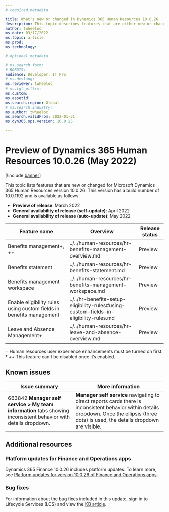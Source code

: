 ```yaml
---
# required metadata

title: What's new or changed in Dynamics 365 Human Resources 10.0.26 
description: This topic describes features that are either new or changed in the Dynamics 365 Human Resources version 10.0.26 preview release.
author: twheeloc
ms.date: 03/17/2022
ms.topic: article
ms.prod: 
ms.technology: 

# optional metadata

# ms.search.form: 
# ROBOTS: 
audience: Developer, IT Pro
# ms.devlang: 
ms.reviewer: twheeloc
# ms.tgt_pltfrm: 
ms.custom: 
ms.assetid: 
ms.search.region: Global
# ms.search.industry: 
ms.author: twheeloc
ms.search.validFrom: 2022-01-31 
ms.dyn365.ops.version: 10.0.25

---
```


# Preview of Dynamics 365 Human Resources 10.0.26 (May 2022)

[!include [banner](../../includes/preview-banner.md)]

This topic lists features that are new or changed for Microsoft Dynamics 365 Human Resources version 10.0.26. This version has a build number of 10.0.1192 and is 
available as follows:

- **Preview of release**: March 2022
- **General availability of release (self-update)**: April 2022
- **General availability of release (auto-update)**: May 2022

 | Feature name | Overview | Release status |
 |--------------|----------|----------------|
 |Benefits management+, ++|../../human-resources/hr-benefits-management-overview.md|Preview|
 |Benefits statement|../../human-resources/hr-benefits-statement.md|Preview|
 |Benefits management workspace|../../human-resources/hr-benefits-management-workspace.md|Preview|
 |Enable eligibility rules using custom fields in benefits management|../../hr-benefits-setup-eligibility-rules#using-custom-fields-in-eligibility-rules.md|Preview|
 |Leave and Absence Management+|../../human-resources/hr-leave-and-absence-overview.md|Preview|
 
\+ Human resources user experience enhancements must be turned on first.
&dagger; ++ This feature can't be disabled once it’s enabled.

## Known issues

| Issue summary | More information |
|--------------|----------|
|663842 **Manager self service > My team information** tabs showing inconsistent behavior with details dropdown. |**Manager self service** navigating to direct reports cards there is inconsistent behavior within details dropdown. Once the ellipsis (three dots) is used, the details dropdown are visible.| 


 
 ## Additional resources
 
 ### Platform updates for Finance and Operations apps
 Dynamics 365 Finance 10.0.26 includes platform updates. To learn more, see [Platform updates for version 10.0.26 of Finance and Operations apps](../../fin-ops-core/dev-itpro/get-started/whats-new-platform-updates-10-0-26.md). 
 
 ### Bug fixes
 For information about the bug fixes included in this update, sign in to Lifecycle Services (LCS) and view the [KB article](https://fix.lcs.dynamics.com/Issue/Details?bugId=662864). 
 
 

